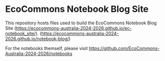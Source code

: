 # EcoCommons Notebook Blog Site

This repository hosts files used to build the EcoCommons Notebook Blog Site (https://ecocommons-australia-2024-2026.github.io/ec-notebook_site/). (https://ecocommons-australia-2024-2026.github.io/notebook-blog/)

For the notebooks themself, please visit https://github.com/EcoCommons-Australia-2024-2026/notebooks
